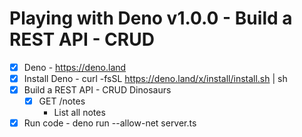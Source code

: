 # Playing with Deno v1.0.0 - Build a REST API - CRUD

* [x] Deno - https://deno.land
* [x] Install Deno - curl -fsSL https://deno.land/x/install/install.sh | sh
* [x] Build a REST API - CRUD Dinosaurs
  * [x] GET /notes
    * List all notes
* [x] Run code - deno run --allow-net server.ts